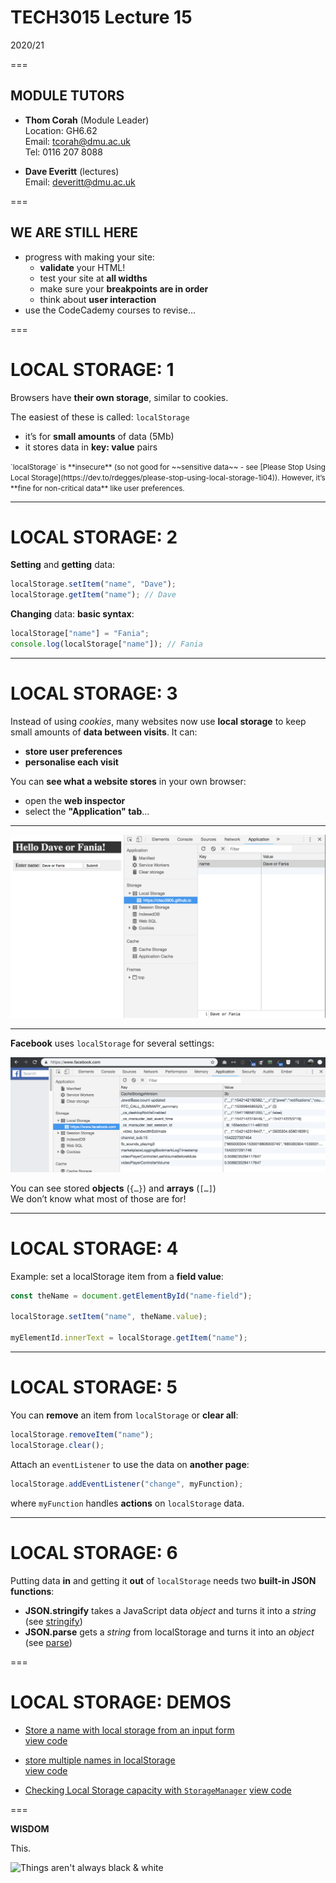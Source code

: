 <!-- .slide: class="centre" -->
# TECH3015 Lecture 15

2020/21

===

## MODULE TUTORS

- **Thom Corah** (Module Leader)  
Location: GH6.62  
Email: tcorah@dmu.ac.uk  
Tel: 0116 207 8088

- **Dave Everitt** (lectures)  
Email: deveritt@dmu.ac.uk

===

## WE ARE STILL HERE

- progress with making your site:
  - **validate** your HTML!
  - test your site at **all widths**
  - make sure your **breakpoints are in order**
  - think about **user interaction**
- use the CodeCademy courses to revise…

===

# LOCAL STORAGE: **1**
<!-- .slide: class="crammed" -->

Browsers have **their own storage**, similar to cookies.

The easiest of these is called: `localStorage`

- it’s for **small amounts** of data (5Mb)
- it stores data in **key: value** pairs

<small>
`localStorage` is **insecure** (so not good for ~~sensitive data~~ - see [Please Stop Using Local Storage](https://dev.to/rdegges/please-stop-using-local-storage-1i04)).  
However, it’s **fine for non-critical data** like user preferences.
</small>

---

# LOCAL STORAGE: **2**
<!-- .slide: class="crammed" -->

**Setting** and **getting** data:

```javascript
localStorage.setItem("name", "Dave");
localStorage.getItem("name"); // Dave
```

**Changing** data: **basic syntax**:

```javascript
localStorage["name"] = "Fania";
console.log(localStorage["name"]); // Fania
```

---

# LOCAL STORAGE: **3**
<!-- .slide: class="crammed" -->

Instead of using *cookies*, many websites now use **local storage** to keep small amounts of **data between visits**. It can:

- **store user preferences** 
- **personalise each visit**

You can **see what a website stores** in your own browser:

- open the **web inspector**
- select the **"Application" tab**…

---

![local storage in the browser Application tab](https://raw.githubusercontent.com/DaveEveritt/TECH3015/master/imgs/localstorage//local-storage-application-tab.png)

---

**Facebook** uses `localStorage` for several settings:

![Facebook local storage](https://raw.githubusercontent.com/DaveEveritt/TECH3015/master/imgs/localstorage/local-storage-facebook.png)

You can see stored **objects** (`{…}`) and **arrays** (`[…]`)  
We don’t know what most of those are for!

---

# LOCAL STORAGE: **4**
<!-- .slide: class="crammed" -->

Example: set a localStorage item from a **field value**:

```javascript
const theName = document.getElementById("name-field");

localStorage.setItem("name", theName.value);

myElementId.innerText = localStorage.getItem("name");
```

---

# LOCAL STORAGE: **5**
<!-- .slide: class="crammed" -->

You can **remove** an item from `localStorage` or **clear all**:

```javascript
localStorage.removeItem("name");
localStorage.clear();
```

Attach an `eventListener` to use the data on **another page**:

```javascript
localStorage.addEventListener("change", myFunction);
```

where `myFunction` handles **actions** on `localStorage` data.

---

# LOCAL STORAGE: **6**
<!-- .slide: class="crammed" -->

Putting data **in** and getting it **out** of `localStorage` needs two **built-in JSON functions**:

- **JSON.stringify** takes a JavaScript data *object* and turns it into a *string* (see [stringify](https://developer.mozilla.org/en-US/docs/Web/JavaScript/Reference/Global_Objects/JSON/stringify))
- **JSON.parse** gets a *string* from localStorage and turns it into an *object* (see [parse](https://developer.mozilla.org/en-US/docs/Web/JavaScript/Reference/Global_Objects/JSON/parse))

===

# LOCAL STORAGE: **DEMOS**

- [Store a name with local storage from an input form](https://front-end-materials.github.io/local-storage/local-storage-form/)  
[view code](https://github.com/front-end-materials/local-storage/tree/master/local-storage-form)

- [store multiple names in localStorage](https://front-end-materials.github.io/local-storage/local-storage-object/)  
[view code](https://github.com/front-end-materials/local-storage/tree/master/local-storage-object)

- [Checking Local Storage capacity with `StorageManager`](https://front-end-materials.github.io/local-storage/browser-storage-check/)
[view code](https://github.com/front-end-materials/local-storage/tree/master/browser-storage-check/)

===

**WISDOM**
<!-- .slide: class="crammed" -->

This.

![Things aren't always black & white](https://raw.githubusercontent.com/TECH3015/lectures/master/imgs/humour/not-black-and-white.jpg)
